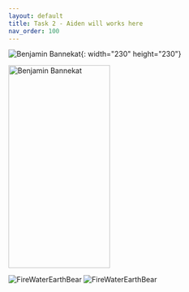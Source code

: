 ```yaml
---
layout: default
title: Task 2 - Aiden will works here
nav_order: 100
---
```



![Benjamin Bannekat](https://octodex.github.com/images/bannekat.png){: width="230" height="230"}

<img src="https://octodex.github.com/images/bannekat.png" alt="Benjamin Bannekat" title="Hello" width="200" height="400"/>

![FireWaterEarthBear](https://user-images.githubusercontent.com/90645441/160927031-d5a90f4f-15ab-4866-9e98-077aa59cde81.png)
![FireWaterEarthBear](https://user-images.githubusercontent.com/90645441/160927041-b52fb866-bf2d-4d1c-ab01-552f59b4e8c6.png)
